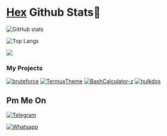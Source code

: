 # [Hex](https://github.com/L0rdK1r422) Github Stats👾 
![GitHub stats](https://github-readme-stats.vercel.app/api?username=L0rdK1r422&show_icons=true&theme=blueberry)

![Top Langs](https://github-readme-stats.vercel.app/api/top-langs/?username=L0rdK1r422&layout=compact&theme=blueberry)

<a href="https://github.com/L0rdK1r422">
  <img align="center" src="https://github-readme-stats.vercel.app/api/top-langs/?username=L0rdK1r422&theme=blueberry&hide_langs_below=1" />
</a>

### My Projects

<a href="https://github.com/L0rdK1r422/bruteforce"><img title="bruteforce" src="https://github-readme-stats.vercel.app/api/pin/?username=L0rdK1r422&repo=bruteforce&theme=radical"></a>
<a href="https://github.com/L0rdK1r422/TermuxTheme"><img title="TermuxTheme" src="https://github-readme-stats.vercel.app/api/pin/?username=L0rdK1r422&repo=TermuxTheme&theme=highcontrast"></a>
<a href="https://github.com/L0rdK1r422/BashCalculator-z"><img title="BashCalculator-z" src="https://github-readme-stats.vercel.app/api/pin/?username=L0rdK1r422&repo=BashCalculator-z&theme=vision-friendly-dark"></a>
<a href="https://github.com/L0rdK1r422/hulkddos"><img title="hulkdos" src="https://github-readme-stats.vercel.app/api/pin/?username=L0rdK1r422&repo=hulkddos&theme=highcontrast"></a>



## Pm Me On
<p align="center"> 


<a href="https://t.me/hexhalu"><img title="Telegram" src="https://img.shields.io/badge/-Telegram-blue"></a>

<a href="https://wa.me/+77073503089"><img title="Whatsapp" src="https://img.shields.io/badge/-Whatsapp-Green"></a>

</p>
